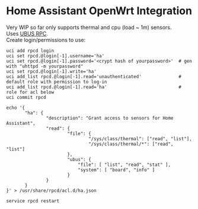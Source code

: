 # Home Assistant OpenWrt Integration

Very WIP so far only supports thermal and cpu (load ~ 1m) sensors.    
Uses [UBUS RPC](https://openwrt.org/docs/techref/ubus).   
Create login/permissions to use:

```shell
uci add rpcd login
uci set rpcd.@login[-1].username='ha'
uci set rpcd.@login[-1].password='<crypt hash of yourpassword>'  # gen with "uhttpd -m yourpassword" 
uci set rpcd.@login[-1].write='ha'
uci add_list rpcd.@login[-1].read='unauthenticated'              # default role with permission to log-in
uci add_list rpcd.@login[-1].read='ha'                           # role for acl below
uci commit rpcd

echo '{
       "ha": {
               "description": "Grant access to sensors for Home Assistant",
               "read": {
                       "file": {
                               "/sys/class/thermal": ["read", "list"],
                               "/sys/class/thermal/*": ["read", "list"]
                       },
                       "ubus": {
                           "file": [ "list", "read", "stat" ],
                           "system": [ "board", "info" ]
                       }
               }
       }
}' > /usr/share/rpcd/acl.d/ha.json

service rpcd restart
```
